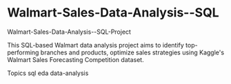 # Walmart-Sales-Data-Analysis--SQL
Walmart-Sales-Data-Analysis--SQL-Project

This SQL-based Walmart data analysis project aims to identify top-performing branches and products, optimize sales strategies using Kaggle's Walmart Sales Forecasting Competition dataset.

Topics
sql eda data-analysis
